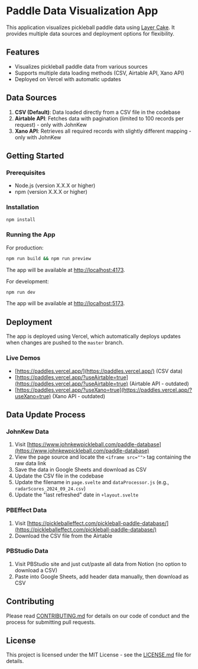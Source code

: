 # Paddle Data Visualization App

This application visualizes pickleball paddle data using [Layer Cake](https://layercake.graphics). It provides multiple data sources and deployment options for flexibility.

## Features

- Visualizes pickleball paddle data from various sources
- Supports multiple data loading methods (CSV, Airtable API, Xano API)
- Deployed on Vercel with automatic updates

## Data Sources

1. **CSV (Default)**: Data loaded directly from a CSV file in the codebase
2. **Airtable API**: Fetches data with pagination (limited to 100 records per request) - only with JohnKew
3. **Xano API**: Retrieves all required records with slightly different mapping - only with JohnKew

## Getting Started

### Prerequisites

- Node.js (version X.X.X or higher)
- npm (version X.X.X or higher)

### Installation

```bash
npm install
```

### Running the App

For production:

```bash
npm run build && npm run preview
```

The app will be available at [http://localhost:4173](http://localhost:4173).

For development:

```bash
npm run dev
```

The app will be available at [http://localhost:5173](http://localhost:5173).

## Deployment

The app is deployed using Vercel, which automatically deploys updates when changes are pushed to the `master` branch.

### Live Demos

- [https://paddles.vercel.app/](https://paddles.vercel.app/) (CSV data)
- [https://paddles.vercel.app/?useAirtable=true](https://paddles.vercel.app/?useAirtable=true) (Airtable API - outdated)
- [https://paddles.vercel.app/?useXano=true](https://paddles.vercel.app/?useXano=true) (Xano API - outdated)

## Data Update Process

### JohnKew Data

1. Visit [https://www.johnkewpickleball.com/paddle-database](https://www.johnkewpickleball.com/paddle-database)
2. View the page source and locate the `<iframe src="">` tag containing the raw data link
3. Save the data in Google Sheets and download as CSV
4. Update the CSV file in the codebase
5. Update the filename in `page.svelte` and `dataProcessor.js` (e.g., `radarScores_2024_09_24.csv`)
6. Update the "last refreshed" date in `+layout.svelte`

### PBEffect Data

1. Visit [https://pickleballeffect.com/pickleball-paddle-database/](https://pickleballeffect.com/pickleball-paddle-database/)
2. Download the CSV file from the Airtable

### PBStudio Data

1. Visit PBStudio site and just cut/paste all data from Notion (no option to download a CSV)
2. Paste into Google Sheets, add header data manually, then download as CSV


## Contributing

Please read [CONTRIBUTING.md](CONTRIBUTING.md) for details on our code of conduct and the process for submitting pull requests.

## License

This project is licensed under the MIT License - see the [LICENSE.md](LICENSE.md) file for details.
